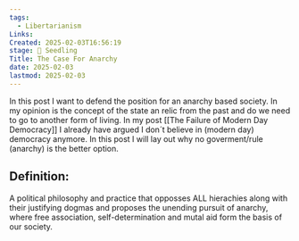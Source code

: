 ```yaml
---
tags:
  - Libertarianism
Links: 
Created: 2025-02-03T16:56:19
stage: 🌱 Seedling
Title: The Case For Anarchy
date: 2025-02-03
lastmod: 2025-02-03
---
```

In this post I want to defend the position for an anarchy based society. In my opinion is the concept of the state an relic from the past and do we need to go to another form of living. In my post [[The Failure of Modern Day Democracy]]
I already have argued I don´t believe in (modern day) democracy anymore. In this post I will lay out why no goverment/rule (anarchy) is the better option.
## Definition:

A political philosophy and practice that opposses ALL hierachies along with their justifying dogmas and proposes the unending pursuit of anarchy, where free association, self-determination and mutal aid form the basis of our society. 

 